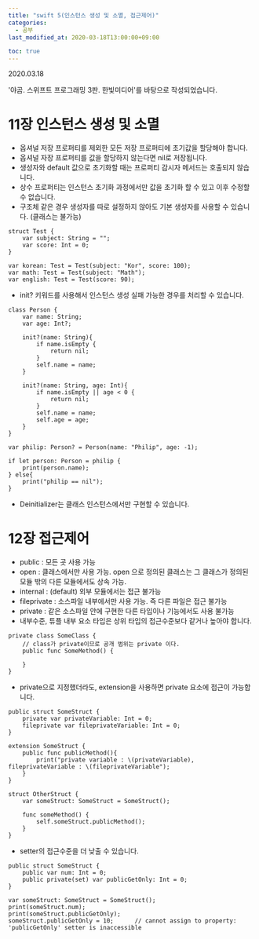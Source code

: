 ```yaml
---
title: "swift 5(인스턴스 생성 및 소멸, 접근제어)"
categories: 
  - 공부
last_modified_at: 2020-03-18T13:00:00+09:00

toc: true 
---
```

2020.03.18

'야곰. 스위프트 프로그래밍 3판. 한빛미디어'를 바탕으로 작성되었습니다.

# 11장 인스턴스 생성 및 소멸
* 옵셔널 저장 프로퍼티를 제외한 모든 저장 프로퍼티에 초기값을 할당해야 합니다.
* 옵셔널 자장 프로퍼티를 값을 할당하지 않는다면 nil로 저장됩니다.
* 생성자와 default 값으로 초기화할 때는 프로퍼티 감시자 메서드는 호출되지 않습니다.
* 상수 프로퍼티는 인스턴스 초기화 과정에서만 값을 초기화 할 수 있고 이후 수정할 수 없습니다.
* 구조체 같은 경우 생성자를 따로 설정하지 않아도 기본 생성자를 사용할 수 있습니다. (클래스는 불가능)

```
struct Test {
    var subject: String = "";
    var score: Int = 0;
}

var korean: Test = Test(subject: "Kor", score: 100);
var math: Test = Test(subject: "Math");
var english: Test = Test(score: 90);
```

* init? 키워드를 사용해서 인스턴스 생성 실패 가능한 경우를 처리할 수 있습니다.

```
class Person {
    var name: String;
    var age: Int?;

    init?(name: String){
        if name.isEmpty {
            return nil;
        }
        self.name = name;
    }

    init?(name: String, age: Int){
        if name.isEmpty || age < 0 {
            return nil;
        }
        self.name = name;
        self.age = age;
    }
}

var philip: Person? = Person(name: "Philip", age: -1);

if let person: Person = philip {
    print(person.name);
} else{
    print("philip == nil");
}
```

* Deinitializer는 클래스 인스턴스에서만 구현할 수 있습니다.

# 12장 접근제어
* public : 모든 곳 사용 가능
* open : 클래스에서만 사용 가능. open 으로 정의된 클래스는 그 클래스가 정의된 모듈 밖의 다른 모듈에서도 상속 가능.
* internal : (default) 외부 모듈에서는 접근 불가능
* fileprivate : 소스파일 내부에서만 사용 가능. 즉 다른 파일은 접근 불가능
* private : 같은 소스파일 안에 구현한 다른 타입이나 기능에서도 사용 불가능
* 내부수준, 튜플 내부 요소 타입은 상위 타입의 접근수준보다 같거나 높아야 합니다.

```
private class SomeClass {
    // class가 private이므로 공개 범위는 private 이다.
    public func SomeMethod() {

    }
}
```

* private으로 지정했더라도, extension을 사용하면 private 요소에 접근이 가능합니다.

```
public struct SomeStruct {
    private var privateVariable: Int = 0;
    fileprivate var fileprivateVariable: Int = 0;
}

extension SomeStruct {
    public func publicMethod(){
        print("private variable : \(privateVariable), fileprivateVariable : \(fileprivateVariable");
    }
}

struct OtherStruct {
    var someStruct: SomeStruct = SomeStruct();

    func someMethod() {
        self.someStruct.publicMethod();
    }
}
```

* setter의 접근수준을 더 낮출 수 있습니다.

```
public struct SomeStruct {
    public var num: Int = 0;   
    public private(set) var publicGetOnly: Int = 0;
}

var someStruct: SomeStruct = SomeStruct();
print(someStruct.num);
print(someStruct.publicGetOnly);
someStruct.publicGetOnly = 10;      // cannot assign to property: 'publicGetOnly' setter is inaccessible
```
